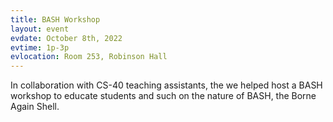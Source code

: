 ```yaml
---
title: BASH Workshop
layout: event
evdate: October 8th, 2022
evtime: 1p-3p
evlocation: Room 253, Robinson Hall
---
```


In collaboration with CS-40 teaching assistants, the we helped host a BASH workshop to 
educate students and such on the nature of BASH, the Borne Again Shell.
